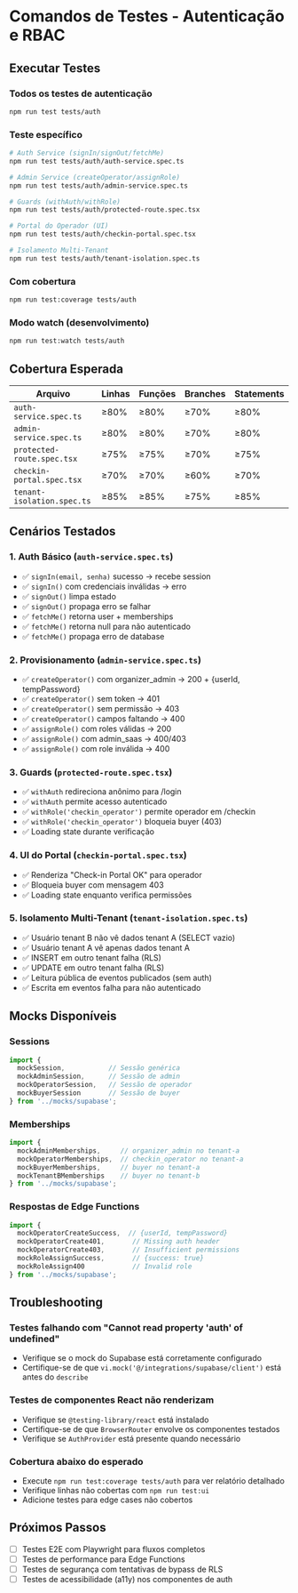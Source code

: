 # Comandos de Testes - Autenticação e RBAC

## Executar Testes

### Todos os testes de autenticação
```bash
npm run test tests/auth
```

### Teste específico
```bash
# Auth Service (signIn/signOut/fetchMe)
npm run test tests/auth/auth-service.spec.ts

# Admin Service (createOperator/assignRole)
npm run test tests/auth/admin-service.spec.ts

# Guards (withAuth/withRole)
npm run test tests/auth/protected-route.spec.tsx

# Portal do Operador (UI)
npm run test tests/auth/checkin-portal.spec.tsx

# Isolamento Multi-Tenant
npm run test tests/auth/tenant-isolation.spec.ts
```

### Com cobertura
```bash
npm run test:coverage tests/auth
```

### Modo watch (desenvolvimento)
```bash
npm run test:watch tests/auth
```

## Cobertura Esperada

| Arquivo | Linhas | Funções | Branches | Statements |
|---------|--------|---------|----------|------------|
| `auth-service.spec.ts` | ≥80% | ≥80% | ≥70% | ≥80% |
| `admin-service.spec.ts` | ≥80% | ≥80% | ≥70% | ≥80% |
| `protected-route.spec.tsx` | ≥75% | ≥75% | ≥70% | ≥75% |
| `checkin-portal.spec.tsx` | ≥70% | ≥70% | ≥60% | ≥70% |
| `tenant-isolation.spec.ts` | ≥85% | ≥85% | ≥75% | ≥85% |

## Cenários Testados

### 1. Auth Básico (`auth-service.spec.ts`)
- ✅ `signIn(email, senha)` sucesso → recebe session
- ✅ `signIn()` com credenciais inválidas → erro
- ✅ `signOut()` limpa estado
- ✅ `signOut()` propaga erro se falhar
- ✅ `fetchMe()` retorna user + memberships
- ✅ `fetchMe()` retorna null para não autenticado
- ✅ `fetchMe()` propaga erro de database

### 2. Provisionamento (`admin-service.spec.ts`)
- ✅ `createOperator()` com organizer_admin → 200 + {userId, tempPassword}
- ✅ `createOperator()` sem token → 401
- ✅ `createOperator()` sem permissão → 403
- ✅ `createOperator()` campos faltando → 400
- ✅ `assignRole()` com roles válidas → 200
- ✅ `assignRole()` com admin_saas → 400/403
- ✅ `assignRole()` com role inválida → 400

### 3. Guards (`protected-route.spec.tsx`)
- ✅ `withAuth` redireciona anônimo para /login
- ✅ `withAuth` permite acesso autenticado
- ✅ `withRole('checkin_operator')` permite operador em /checkin
- ✅ `withRole('checkin_operator')` bloqueia buyer (403)
- ✅ Loading state durante verificação

### 4. UI do Portal (`checkin-portal.spec.tsx`)
- ✅ Renderiza "Check-in Portal OK" para operador
- ✅ Bloqueia buyer com mensagem 403
- ✅ Loading state enquanto verifica permissões

### 5. Isolamento Multi-Tenant (`tenant-isolation.spec.ts`)
- ✅ Usuário tenant B não vê dados tenant A (SELECT vazio)
- ✅ Usuário tenant A vê apenas dados tenant A
- ✅ INSERT em outro tenant falha (RLS)
- ✅ UPDATE em outro tenant falha (RLS)
- ✅ Leitura pública de eventos publicados (sem auth)
- ✅ Escrita em eventos falha para não autenticado

## Mocks Disponíveis

### Sessions
```typescript
import { 
  mockSession,           // Sessão genérica
  mockAdminSession,      // Sessão de admin
  mockOperatorSession,   // Sessão de operador
  mockBuyerSession       // Sessão de buyer
} from '../mocks/supabase';
```

### Memberships
```typescript
import {
  mockAdminMemberships,     // organizer_admin no tenant-a
  mockOperatorMemberships,  // checkin_operator no tenant-a
  mockBuyerMemberships,     // buyer no tenant-a
  mockTenantBMemberships    // buyer no tenant-b
} from '../mocks/supabase';
```

### Respostas de Edge Functions
```typescript
import {
  mockOperatorCreateSuccess,  // {userId, tempPassword}
  mockOperatorCreate401,       // Missing auth header
  mockOperatorCreate403,       // Insufficient permissions
  mockRoleAssignSuccess,       // {success: true}
  mockRoleAssign400            // Invalid role
} from '../mocks/supabase';
```

## Troubleshooting

### Testes falhando com "Cannot read property 'auth' of undefined"
- Verifique se o mock do Supabase está corretamente configurado
- Certifique-se de que `vi.mock('@/integrations/supabase/client')` está antes do `describe`

### Testes de componentes React não renderizam
- Verifique se `@testing-library/react` está instalado
- Certifique-se de que `BrowserRouter` envolve os componentes testados
- Verifique se `AuthProvider` está presente quando necessário

### Cobertura abaixo do esperado
- Execute `npm run test:coverage tests/auth` para ver relatório detalhado
- Verifique linhas não cobertas com `npm run test:ui`
- Adicione testes para edge cases não cobertos

## Próximos Passos

- [ ] Testes E2E com Playwright para fluxos completos
- [ ] Testes de performance para Edge Functions
- [ ] Testes de segurança com tentativas de bypass de RLS
- [ ] Testes de acessibilidade (a11y) nos componentes de auth
